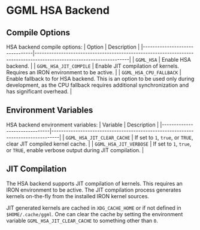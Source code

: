 # GGML HSA Backend

## Compile Options

HSA backend compile options:
| Option                         | Description                                                                                                         |
|--------------------------------|---------------------------------------------------------------------------------------------------------------------|
| `GGML_HSA`                     | Enable HSA backend.                                                                                                 |
| `GGML_HSA_JIT_COMPILE`         | Enable JIT compilation of kernels. Requires an IRON environment to be active.                                       |
| `GGML_HSA_CPU_FALLBACK`        | Enable fallback to  for HSA backend. This is an option to be used only during development, as the CPU fallback requires additional synchronization and has significant overhead.                                                                                                          |

## Environment Variables

HSA backend environment variables:
| Variable                      | Description                                                                     |
|-------------------------------|---------------------------------------------------------------------------------|
| `GGML_HSA_JIT_CLEAR_CACHE`    | If set to `1`, `true`, or `TRUE`, clear JIT compiled kernel cache.              |
| `GGML_HSA_JIT_VERBOSE`        | If set to `1`, `true`, or `TRUE`, enable verbose output during JIT compilation. |

## JIT Compilation

The HSA backend supports JIT compilation of kernels. This requires an IRON environment to be active. The JIT compilation process generates kernels on-the-fly from the installed IRON kernel sources.

JIT generated kernels are cached in `XDG_CACHE_HOME` or if not defined in `$HOME/.cache/ggml`. One can clear the cache by setting the environment variable `GGML_HSA_JIT_CLEAR_CACHE` to something other than `0`.
